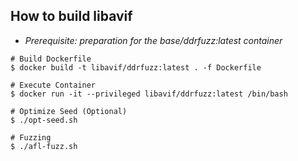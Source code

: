 ## How to build libavif
- *Prerequisite: preparation for the base/ddrfuzz:latest container*
```
# Build Dockerfile
$ docker build -t libavif/ddrfuzz:latest . -f Dockerfile

# Execute Container
$ docker run -it --privileged libavif/ddrfuzz:latest /bin/bash

# Optimize Seed (Optional)
$ ./opt-seed.sh

# Fuzzing
$ ./afl-fuzz.sh
```
